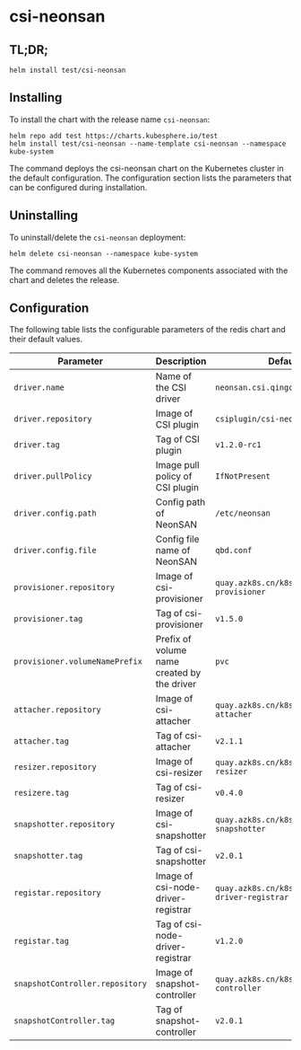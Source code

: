 # csi-neonsan 

## TL;DR;

```console
helm install test/csi-neonsan
```

## Installing

To install the chart with the release name `csi-neonsan`:

```console
helm repo add test https://charts.kubesphere.io/test
helm install test/csi-neonsan --name-template csi-neonsan --namespace kube-system
```

The command deploys the csi-neonsan chart on the Kubernetes cluster in the default configuration. The configuration section lists the parameters that can be configured during installation.

## Uninstalling

To uninstall/delete the `csi-neonsan` deployment:

```console
helm delete csi-neonsan --namespace kube-system
```

The command removes all the Kubernetes components associated with the chart and deletes the release.

## Configuration

The following table lists the configurable parameters of the redis chart and their default values.

Parameter | Description | Default
--- | --- | ---
`driver.name` | Name of the CSI driver | `neonsan.csi.qingcloud.com`
`driver.repository` | Image of CSI plugin| `csiplugin/csi-neonsan`
`driver.tag` | Tag of CSI plugin | `v1.2.0-rc1 `
`driver.pullPolicy` | Image pull policy of CSI plugin | `IfNotPresent`
`driver.config.path` | Config path of NeonSAN | `/etc/neonsan`
`driver.config.file` | Config file name of NeonSAN | `qbd.conf`
`provisioner.repository` | Image of csi-provisioner | `quay.azk8s.cn/k8scsi/csi-provisioner`
`provisioner.tag` | Tag of csi-provisioner | `v1.5.0`
`provisioner.volumeNamePrefix` | Prefix of volume name created by the driver | `pvc`
`attacher.repository` | Image of csi-attacher | `quay.azk8s.cn/k8scsi/csi-attacher`
`attacher.tag` | Tag of csi-attacher | `v2.1.1`
`resizer.repository` | Image of csi-resizer | `quay.azk8s.cn/k8scsi/csi-resizer`
`resizere.tag` | Tag of csi-resizer | `v0.4.0`
`snapshotter.repository` | Image of csi-snapshotter | `quay.azk8s.cn/k8scsi/csi-snapshotter`
`snapshotter.tag` | Tag of csi-snapshotter | `v2.0.1`
`registar.repository` | Image of csi-node-driver-registrar| `quay.azk8s.cn/k8scsi/csi-node-driver-registrar`
`registar.tag` | Tag of csi-node-driver-registrar | `v1.2.0`
`snapshotController.repository` | Image of snapshot-controller | `quay.azk8s.cn/k8scsi/snapshot-controller`
`snapshotController.tag` | Tag of snapshot-controller | `v2.0.1`

